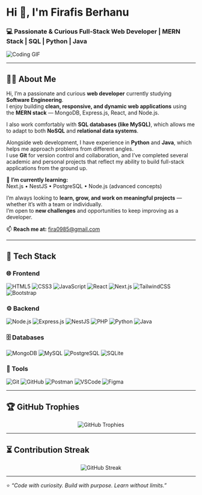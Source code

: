 # Hi 👋, I'm Firafis Berhanu  
### 💻 Passionate & Curious Full-Stack Web Developer | MERN Stack | SQL | Python | Java  

![Coding GIF](https://media.giphy.com/media/qgQUggAC3Pfv687qPC/giphy.gif)

---

## 👨‍💻 About Me

Hi, I’m a passionate and curious **web developer** currently studying **Software Engineering**.  
I enjoy building **clean, responsive, and dynamic web applications** using the **MERN stack** — MongoDB, Express.js, React, and Node.js.  

I also work comfortably with **SQL databases (like MySQL)**, which allows me to adapt to both **NoSQL** and **relational data systems**.  

Alongside web development, I have experience in **Python** and **Java**, which helps me approach problems from different angles.  
I use **Git** for version control and collaboration, and I’ve completed several academic and personal projects that reflect my ability to build full-stack applications from the ground up.  

🌱 **I’m currently learning:**  
Next.js • NestJS • PostgreSQL • Node.js (advanced concepts)

I’m always looking to **learn, grow, and work on meaningful projects** — whether it’s with a team or individually.  
I’m open to **new challenges** and opportunities to keep improving as a developer.  

📫 **Reach me at:** fira0985@gmail.com  

---

## 🧠 Tech Stack

### 🌐 Frontend
![HTML5](https://img.shields.io/badge/HTML5-E34F26?style=for-the-badge&logo=html5&logoColor=white)
![CSS3](https://img.shields.io/badge/CSS3-1572B6?style=for-the-badge&logo=css3&logoColor=white)
![JavaScript](https://img.shields.io/badge/JavaScript-F7DF1E?style=for-the-badge&logo=javascript&logoColor=black)
![React](https://img.shields.io/badge/React-20232A?style=for-the-badge&logo=react&logoColor=61DAFB)
![Next.js](https://img.shields.io/badge/Next.js-000000?style=for-the-badge&logo=nextdotjs&logoColor=white)
![TailwindCSS](https://img.shields.io/badge/Tailwind_CSS-38B2AC?style=for-the-badge&logo=tailwind-css&logoColor=white)
![Bootstrap](https://img.shields.io/badge/Bootstrap-563D7C?style=for-the-badge&logo=bootstrap&logoColor=white)

### ⚙️ Backend
![Node.js](https://img.shields.io/badge/Node.js-43853D?style=for-the-badge&logo=node-dot-js&logoColor=white)
![Express.js](https://img.shields.io/badge/Express.js-404D59?style=for-the-badge)
![NestJS](https://img.shields.io/badge/NestJS-E0234E?style=for-the-badge&logo=nestjs&logoColor=white)
![PHP](https://img.shields.io/badge/PHP-777BB4?style=for-the-badge&logo=php&logoColor=white)
![Python](https://img.shields.io/badge/Python-3776AB?style=for-the-badge&logo=python&logoColor=white)
![Java](https://img.shields.io/badge/Java-ED8B00?style=for-the-badge&logo=openjdk&logoColor=white)

### 🗄️ Databases
![MongoDB](https://img.shields.io/badge/MongoDB-4EA94B?style=for-the-badge&logo=mongodb&logoColor=white)
![MySQL](https://img.shields.io/badge/MySQL-005C84?style=for-the-badge&logo=mysql&logoColor=white)
![PostgreSQL](https://img.shields.io/badge/PostgreSQL-316192?style=for-the-badge&logo=postgresql&logoColor=white)
![SQLite](https://img.shields.io/badge/SQLite-07405E?style=for-the-badge&logo=sqlite&logoColor=white)

### 🧰 Tools
![Git](https://img.shields.io/badge/GIT-E44C30?style=for-the-badge&logo=git&logoColor=white)
![GitHub](https://img.shields.io/badge/GitHub-181717?style=for-the-badge&logo=github&logoColor=white)
![Postman](https://img.shields.io/badge/Postman-FF6C37?style=for-the-badge&logo=postman&logoColor=white)
![VSCode](https://img.shields.io/badge/VS_Code-0078D4?style=for-the-badge&logo=visual-studio-code&logoColor=white)
![Figma](https://img.shields.io/badge/Figma-F24E1E?style=for-the-badge&logo=figma&logoColor=white)

---

## 🏆 GitHub Trophies

<p align="center">
  <img src="https://github-profile-trophy.vercel.app/?username=Fira0985&theme=tokyonight&no-frame=true&no-bg=true&margin-w=15" alt="GitHub Trophies" />
</p>

---

## ⏳ Contribution Streak

<p align="center">
  <img src="https://streak-stats.demolab.com?user=Fira0985&theme=tokyonight" alt="GitHub Streak" />
</p>

---

⭐️ *“Code with curiosity. Build with purpose. Learn without limits.”*

